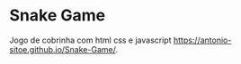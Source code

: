 # Snake Game
 Jogo de cobrinha com html css e javascript
https://antonio-sitoe.github.io/Snake-Game/.
